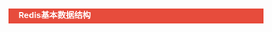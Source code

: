 <h3 style="padding-bottom:6px; padding-left:20px; color:#ffffff; background-color:#E74C3C;">Redis基本数据结构</h3>


